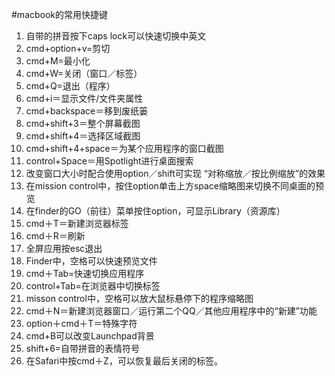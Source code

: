#macbook的常用快捷键

1. 自带的拼音按下caps lock可以快速切换中英文 
2. cmd+option+v=剪切 
3. cmd+M=最小化 
4. cmd+W=关闭（窗口／标签） 
5. cmd+Q=退出（程序） 
6. cmd+i＝显示文件/文件夹属性 
7. cmd+backspace＝移到废纸篓 
8. cmd+shift+3＝整个屏幕截图 
9. cmd+shift+4＝选择区域截图 
10. cmd+shift+4+space＝为某个应用程序的窗口截图 
11. control+Space＝用Spotlight进行桌面搜索 
12. 改变窗口大小时配合使用option／shift可实现 “对称缩放／按比例缩放”的效果 
13. 在mission control中，按住option单击上方space缩略图来切换不同桌面的预览 
14. 在finder的GO（前往）菜单按住option，可显示Library（资源库） 
15. cmd＋T＝新建浏览器标签 
16. cmd＋R＝刷新 
17. 全屏应用按esc退出 
18. Finder中，空格可以快速预览文件 
19. cmd＋Tab=快速切换应用程序 
20. control+Tab=在浏览器中切换标签 
21. misson control中，空格可以放大鼠标悬停下的程序缩略图 
22. cmd＋N＝新建浏览器窗口／运行第二个QQ／其他应用程序中的“新建”功能 
23. option＋cmd＋T＝特殊字符 
24. cmd+B可以改变Launchpad背景 
25. shift+6=自带拼音的表情符号 
26. 在Safari中按cmd＋Z，可以恢复最后关闭的标签。